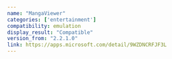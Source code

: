 ```yaml
---
name: "MangaViewer"
categories: ['entertainment']
compatibility: emulation
display_result: "Compatible"
version_from: "2.2.1.0"
link: https://apps.microsoft.com/detail/9WZDNCRFJF3L
---
```

